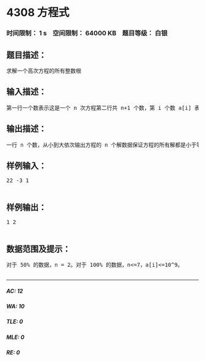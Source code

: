 # 4308 方程式   
### 时间限制： 1 s&nbsp;&nbsp;&nbsp;&nbsp;空间限制： 64000 KB&nbsp;&nbsp;&nbsp;&nbsp;题目等级： 白银  
## 题目描述：  

<pre>
求解一个高次方程的所有整数根
</pre>
  
  
## 输入描述：  

<pre>
第一行一个数表示这是一个 n 次方程第二行共 n+1 个数，第 i 个数 a[i] 表示 x^i-1 前的系数，最高次项前系数一定为1
</pre>
  
  
## 输出描述：  

<pre>
一行 n 个数，从小到大依次输出方程的 n 个解数据保证方程的所有解都是小于等于 20 的正整数，并且没有重根
</pre>
  
  
## 样例输入：  

<pre>
22 -3 1  

</pre>
  
  
## 样例输出：  

<pre>
1 2  

</pre>
  
  
## 数据范围及提示：  

<pre>
对于 50% 的数据，n = 2。对于 100% 的数据，n<=7，a[i]<=10^9。  

</pre>
  
  
***  

##### AC: 12  
##### WA: 10  
##### TLE: 0  
##### MLE: 0  
##### RE: 0  
